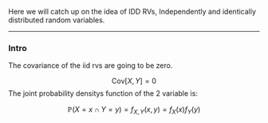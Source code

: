 Here we will catch up on the idea of IDD RVs, Independently and identically distributed random variables. 


---
### **Intro**

The covariance of the iid rvs are going to be zero. 

$$
\text{Cov}\left[
        X, Y
    \right] = 0
$$
The joint probability densitys function of the 2 variable is: 

$$
\mathbb{P}\left(X = x \cap Y = y\right) = 
f_{X, Y}(x, y) = f_X(x)f_Y(y)
$$



